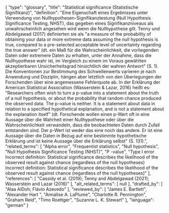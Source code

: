 {
    "type": "glossary",
    "title": "Statistical significance (Statistische Signifikanz)",
    "definition": "Eine Eigenschaft eines Ergebnisses unter Verwendung von Nullhypothesen-Signifikanztestung (Null Hypothesis Significance Testing, NHST), das gegeben eines Signifikanzniveaus als unwahrscheinlich angesehen wird wenn die Nullhypothese gilt. Tenny und Abdelgawad (2017) definierten sie als \"a measure of the probability of obtaining your data or more extreme data assuming the null hypothesis is true, compared to a pre-selected acceptable level of uncertainty regarding the true answer” (dt. ein Maß für die Wahrscheinlichkeit, die vorliegenden Daten oder extremere Daten zu erhalten, unter der Annahme, dass die Nullhypothese wahr ist, im Vergleich zu einem im Voraus gewählten akzeptierbaren Unsicherheitsgrad hinsichtlich der wahren Antwort\" (S. 1). Die Konventionen zur Bestimmung des Schwellenwerts variieren je nach Anwendung und Disziplin, hängen aber letztlich von den Überlegungen der Forschenden über eine angemessene Fehlerquote ab. In der Erklärung der American Statistical Association (Wasserstein & Lazar, 2016) heißt es: \"Researchers often wish to turn a p-value into a statement about the truth of a null hypothesis, or about the probability that random chance produced the observed data. The p-value is neither. It is a statement about data in relation to a specified hypothetical explanation, and is not a statement about the explanation itself” (dt. Forschende wollen einen p-Wert oft in eine Aussage über die Wahrheit einer Nullhypothese oder über die Wahrscheinlichkeit verwandeln, dass die beobachteten Daten durch Zufall entstanden sind. Der p-Wert ist weder das eine noch das andere. Er ist eine Aussage über die Daten in Bezug auf eine bestimmte hypothetische Erklärung und ist keine Aussage über die Erklärung selbst\" (S. 131).",
    "related_terms": [
        "Alpha error",
        "Frequentist statistics",
        "Null hypothesis",
        "Null Hypothesis Significance Testing (NHST)",
        "P -value",
        "Type I error Incorrect definition: Statistical significance describes the likelihood of the observed result against chance (regardless of the null hypotheses) Incorrect definition: Statistical significance describes the likelihood of the observed result against chance (regardless of the null hypotheses)"
    ],
    "references": [
        "Cassidy et al. (2019); Tenny and Abdelgawad (2021); Wasserstein and Lazar (2016)"
    ],
    "alt_related_terms": [
        null
    ],
    "drafted_by": [
        "Alaa AlDoh; Flávio Azevedo"
    ],
    "reviewed_by": [
        "James E. Bartlett",
        "Alexander Hart ",
        "Annalise A. LaPlume",
        "Charlotte R. Pennington",
        "Graham Reid",
        "Timo Roettger",
        "Suzanne L. K. Stewart"
    ],
    "language": "german"
}